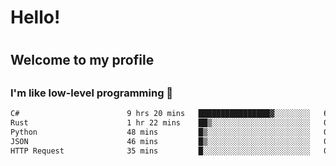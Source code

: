 
<h1>Hello!<h1>
<h2>Welcome to my profile<h2>
<h3>I'm like low-level programming 🖤</h3>

<!--START_SECTION:waka-->

```txt
C#                        9 hrs 20 mins   ████████████████▓░░░░░░░░   66.52 %
Rust                      1 hr 22 mins    ██▒░░░░░░░░░░░░░░░░░░░░░░   09.74 %
Python                    48 mins         █▒░░░░░░░░░░░░░░░░░░░░░░░   05.77 %
JSON                      46 mins         █▒░░░░░░░░░░░░░░░░░░░░░░░   05.53 %
HTTP Request              35 mins         █░░░░░░░░░░░░░░░░░░░░░░░░   04.16 %
```

<!--END_SECTION:waka-->
